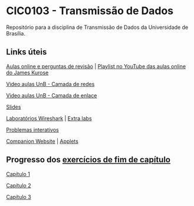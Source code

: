 # CIC0103 - Transmissão de Dados
Repositório para a disciplina de Transmissão de Dados da Universidade de Brasília.

## Links úteis

[Aulas online e perguntas de revisão](http://gaia.cs.umass.edu/kurose_ross/online_lectures.htm)
| [Playlist no YouTube das aulas online do James Kurose](https://www.youtube.com/playlist?list=PLbQD6k8v-1JHW6AYCzhwmjycVPKfNZC7d)

[Video aulas UnB - Camada de redes](https://www.youtube.com/playlist?list=PLYwZrh5swok8jEh9zYFr-TbdK7EaUuKU9)

[Video aulas UnB - Camada de enlace](https://www.youtube.com/playlist?list=PLbjXYeam_XbZKEutFY6gq_4nSifm9HXUY)

[Slides](http://gaia.cs.umass.edu/kurose_ross/ppt.htm)

[Laboratórios Wireshark](http://gaia.cs.umass.edu/kurose_ross/wireshark.htm) 
| [Extra labs](https://media.pearsoncmg.com/ph/esm/ecs_kurose_compnetwork_8/cw/#misclabs)

[Problemas interativos](http://gaia.cs.umass.edu/kurose_ross/interactive/)

[Companion Website](https://media.pearsoncmg.com/ph/esm/ecs_kurose_compnetwork_8/cw/) 
| [Applets](https://wps.pearsoned.com/ecs_kurose_compnetw_6/216/55463/14198702.cw/index.html)

## Progresso dos [exercícios de fim de capítulo](https://github.com/yudi-azvd/td/issues?q=is%3Aissue+is%3Aopen+%22Cap%C3%ADtulo%22)
[Capítulo 1](https://github.com/yudi-azvd/td/issues/2)

[Capítulo 2](https://github.com/yudi-azvd/td/issues/3)

[Capítulo 3](https://github.com/yudi-azvd/td/issues/4)

